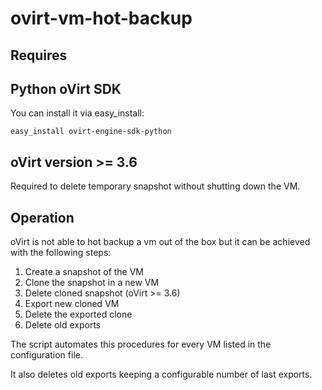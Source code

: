 # ovirt-vm-hot-backup

Requires
-------------------------


## Python oVirt SDK

You can install it via easy_install: 

    easy_install ovirt-engine-sdk-python


## oVirt version >= 3.6

Required to delete temporary snapshot without shutting down the VM.



Operation
---------

oVirt is not able to hot backup a vm out of the box but it can be achieved with the following steps:

1. Create a snapshot of the VM
2. Clone the snapshot in a new VM
3. Delete cloned snapshot (oVirt >= 3.6)
4. Export new cloned VM
5. Delete the exported clone
6. Delete old exports

The script automates this procedures for every VM listed in the configuration file.

It also deletes old exports keeping a configurable number of last exports.
